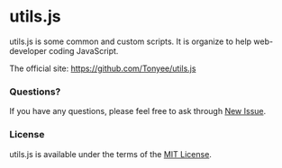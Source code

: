 # utils.js
utils.js is some common and custom scripts. It is organize to help web-developer coding JavaScript. 

The official site: <https://github.com/Tonyee/utils.js>

### Questions?
If you have any questions, please feel free to ask through [New Issue](https://github.com/Tonyee/utils.js/issues).

### License
utils.js is available under the terms of the [MIT License](https://github.com/Tonyee/utils.js/blob/master/LICENSE.md).
